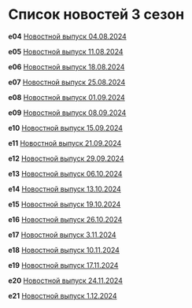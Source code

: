# Список новостей 3 сезон

**e04** [Новостной выпуск 04.08.2024](./4thAugust24.md) 

**e05** [Новостной выпуск 11.08.2024](./11thAugust24.md)

**e06** [Новостной выпуск 18.08.2024](./18thAugust24.md)

**e07** [Новостной выпуск 25.08.2024](./25thAugust24.md)

**e08** [Новостной выпуск 01.09.2024](./1thSeptember24.md)

**e09** [Новостной выпуск 08.09.2024](./8thSeptember24.md)

**e10** [Новостной выпуск 15.09.2024](./15thSeptember24.md)

**e11** [Новостной выпуск 21.09.2024](./21thSeptember24.md)

**e12** [Новостной выпуск 29.09.2024](./29thSeptember24.md)

**e13** [Новостной выпуск 06.10.2024](./6thOctober24.md)

**e14** [Новостной выпуск 13.10.2024](./13thOctober24.md)

**e15** [Новостной выпуск 19.10.2024](./19thOctober24.md)

**e16** [Новостной выпуск 26.10.2024](./26thOctober24.md)

**e17** [Новостной выпуск 3.11.2024](./02thNovember24.md)

**e18** [Новостной выпуск 10.11.2024](./10thNovember24.md)

**e19** [Новостной выпуск 17.11.2024](./17thNovember24.md)

**e20** [Новостной выпуск 24.11.2024](./24thNovember24.md)

**e21** [Новостной выпуск 1.12.2024](./1thDecember24.md)
